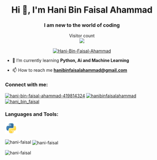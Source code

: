 
<h1 align="center">Hi 👋, I'm Hani Bin Faisal Ahammad</h1>
<h3 align="center">I am new to the world of coding</h3>

<p align="center"> 
  Visitor count<br>
  <img src="https://profile-counter.glitch.me/Hani-Bin-Faisal-Ahammad/count.svg" />
</p>

<p align="center"> <a href="https://github.com/ryo-ma/github-profile-trophy"><img src="https://github-profile-trophy.vercel.app/?username=Hani-Bin-Faisal-Ahammad" alt="Hani-Bin-Faisal-Ahammad" /></a> </p>

- 🌱 I’m currently learning **Python, Ai and Machine Learning**

- 📫 How to reach me **hanibinfaisalahammad@gmail.com**

<h3 align="left">Connect with me:</h3>
<p align="left">
<a href="https://linkedin.com/in/hani-bin-faisal-ahammad-419814324" target="blank"><img align="center" src="https://raw.githubusercontent.com/rahuldkjain/github-profile-readme-generator/master/src/images/icons/Social/linked-in-alt.svg" alt="hani-bin-faisal-ahammad-419814324" height="30" width="40" /></a>
<a href="https://kaggle.com/hanibinfaisalahammad" target="blank"><img align="center" src="https://raw.githubusercontent.com/rahuldkjain/github-profile-readme-generator/master/src/images/icons/Social/kaggle.svg" alt="hanibinfaisalahammad" height="30" width="40" /></a>
<a href="https://instagram.com/hani_bin_faisal" target="blank"><img align="center" src="https://raw.githubusercontent.com/rahuldkjain/github-profile-readme-generator/master/src/images/icons/Social/instagram.svg" alt="hani_bin_faisal" height="30" width="40" /></a>
</p>

<h3 align="left">Languages and Tools:</h3>
<p align="left"> <a href="https://www.python.org" target="_blank" rel="noreferrer"> <img src="https://raw.githubusercontent.com/devicons/devicon/master/icons/python/python-original.svg" alt="python" width="40" height="40"/> </a> </p>

<p><img align="left" src="https://github-readme-stats.vercel.app/api/top-langs?username=hani-faisal&show_icons=true&locale=en&layout=compact" alt="hani-faisal" /></p>

<p>&nbsp;<img align="center" src="https://github-readme-stats.vercel.app/api?username=hani-faisal&show_icons=true&locale=en" alt="hani-faisal" /></p>

<p><img align="center" src="https://github-readme-streak-stats.herokuapp.com/?user=hani-faisal&" alt="hani-faisal" /></p>

